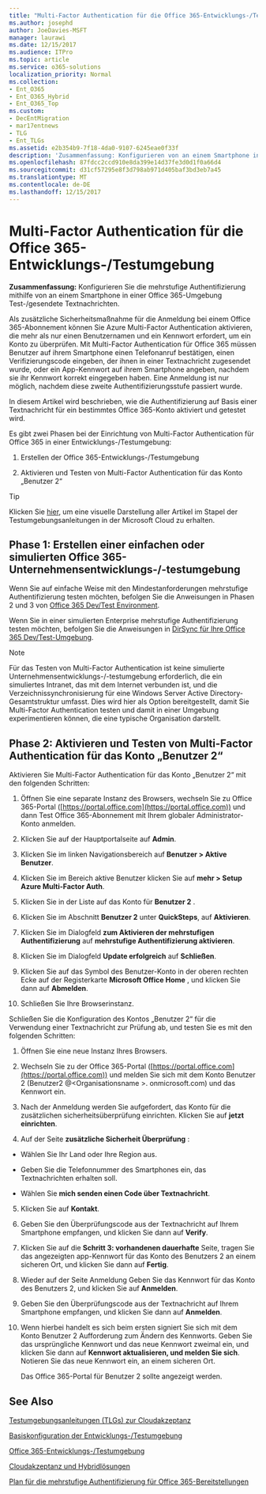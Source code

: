 ```yaml
---
title: "Multi-Factor Authentication für die Office 365-Entwicklungs-/Testumgebung"
ms.author: josephd
author: JoeDavies-MSFT
manager: laurawi
ms.date: 12/15/2017
ms.audience: ITPro
ms.topic: article
ms.service: o365-solutions
localization_priority: Normal
ms.collection:
- Ent_O365
- Ent_O365_Hybrid
- Ent_O365_Top
ms.custom:
- DecEntMigration
- mar17entnews
- TLG
- Ent_TLGs
ms.assetid: e2b354b9-7f18-4da0-9107-6245eae0f33f
description: 'Zusammenfassung: Konfigurieren von an einem Smartphone in einer Office 365-Umgebung Test-/gesendete Textnachrichten mehrstufige Authentifizierung.'
ms.openlocfilehash: 87fdcc2ccd910e8da399e14d37fe3d0d1f0a66d4
ms.sourcegitcommit: d31cf57295e8f3d798ab971d405baf3bd3eb7a45
ms.translationtype: MT
ms.contentlocale: de-DE
ms.lasthandoff: 12/15/2017
---
```

# <a name="multi-factor-authentication-for-your-office-365-devtest-environment"></a>Multi-Factor Authentication für die Office 365-Entwicklungs-/Testumgebung

 **Zusammenfassung:** Konfigurieren Sie die mehrstufige Authentifizierung mithilfe von an einem Smartphone in einer Office 365-Umgebung Test-/gesendete Textnachrichten.
  
Als zusätzliche Sicherheitsmaßnahme für die Anmeldung bei einem Office 365-Abonnement können Sie Azure Multi-Factor Authentication aktivieren, die mehr als nur einen Benutzernamen und ein Kennwort erfordert, um ein Konto zu überprüfen. Mit Multi-Factor Authentication für Office 365 müssen Benutzer auf ihrem Smartphone einen Telefonanruf bestätigen, einen Verifizierungscode eingeben, der ihnen in einer Textnachricht zugesendet wurde, oder ein App-Kennwort auf ihrem Smartphone angeben, nachdem sie ihr Kennwort korrekt eingegeben haben. Eine Anmeldung ist nur möglich, nachdem diese zweite Authentifizierungsstufe passiert wurde.  
  
In diesem Artikel wird beschrieben, wie die Authentifizierung auf Basis einer Textnachricht für ein bestimmtes Office 365-Konto aktiviert und getestet wird.
  
Es gibt zwei Phasen bei der Einrichtung von Multi-Factor Authentication für Office 365 in einer Entwicklungs-/Testumgebung:
  
1. Erstellen der Office 365-Entwicklungs-/Testumgebung
    
2. Aktivieren und Testen von Multi-Factor Authentication für das Konto „Benutzer 2“
    
> [!TIP]
> Klicken Sie [hier](http://aka.ms/catlgstack), um eine visuelle Darstellung aller Artikel im Stapel der Testumgebungsanleitungen in der Microsoft Cloud zu erhalten.
  
## <a name="phase-1-build-out-your-lightweight-or-simulated-enterprise-office-365-devtest-environment"></a>Phase 1: Erstellen einer einfachen oder simulierten Office 365-Unternehmensentwicklungs-/-testumgebung

Wenn Sie auf einfache Weise mit den Mindestanforderungen mehrstufige Authentifizierung testen möchten, befolgen Sie die Anweisungen in Phasen 2 und 3 von [Office 365 Dev/Test Environment](office-365-dev-test-environment.md).
  
Wenn Sie in einer simulierten Enterprise mehrstufige Authentifizierung testen möchten, befolgen Sie die Anweisungen in [DirSync für Ihre Office 365 Dev/Test-Umgebung](dirsync-for-your-office-365-dev-test-environment.md).
  
> [!NOTE]
> Für das Testen von Multi-Factor Authentication ist keine simulierte Unternehmensentwicklungs-/-testumgebung erforderlich, die ein simuliertes Intranet, das mit dem Internet verbunden ist, und die Verzeichnissynchronisierung für eine Windows Server Active Directory-Gesamtstruktur umfasst. Dies wird hier als Option bereitgestellt, damit Sie Multi-Factor Authentication testen und damit in einer Umgebung experimentieren können, die eine typische Organisation darstellt. 
  
## <a name="phase-2-enable-and-test-multi-factor-authentication-for-the-user-2-account"></a>Phase 2: Aktivieren und Testen von Multi-Factor Authentication für das Konto „Benutzer 2“

Aktivieren Sie Multi-Factor Authentication für das Konto „Benutzer 2“ mit den folgenden Schritten:
  
1. Öffnen Sie eine separate Instanz des Browsers, wechseln Sie zu Office 365-Portal ([https://portal.office.com](https://portal.office.com)) und dann Test Office 365-Abonnement mit Ihrem globaler Administrator-Konto anmelden.
    
2. Klicken Sie auf der Hauptportalseite auf **Admin**.
    
3. Klicken Sie im linken Navigationsbereich auf **Benutzer > Aktive Benutzer**.
    
4. Klicken Sie im Bereich aktive Benutzer klicken Sie auf **mehr > Setup Azure Multi-Factor Auth**.
    
5. Klicken Sie in der Liste auf das Konto für **Benutzer 2** .
    
6. Klicken Sie im Abschnitt **Benutzer 2** unter **QuickSteps**, auf **Aktivieren**.
    
7. Klicken Sie im Dialogfeld **zum Aktivieren der mehrstufigen Authentifizierung** auf **mehrstufige Authentifizierung aktivieren**.
    
8. Klicken Sie im Dialogfeld **Update erfolgreich** auf **Schließen**.
    
9. Klicken Sie auf das Symbol des Benutzer-Konto in der oberen rechten Ecke auf der Registerkarte **Microsoft Office Home** , und klicken Sie dann auf **Abmelden**.
    
10. Schließen Sie Ihre Browserinstanz.
    
Schließen Sie die Konfiguration des Kontos „Benutzer 2“ für die Verwendung einer Textnachricht zur Prüfung ab, und testen Sie es mit den folgenden Schritten:
  
1. Öffnen Sie eine neue Instanz Ihres Browsers.
    
2. Wechseln Sie zu der Office 365-Portal ([https://portal.office.com](https://portal.office.com)) und melden Sie sich mit dem Konto Benutzer 2 (Benutzer2 @\<Organisationsname >. onmicrosoft.com) und das Kennwort ein.
    
3. Nach der Anmeldung werden Sie aufgefordert, das Konto für die zusätzlichen sicherheitsüberprüfung einrichten. Klicken Sie auf **jetzt einrichten**.
    
4. Auf der Seite **zusätzliche Sicherheit Überprüfung** :
    
  - Wählen Sie Ihr Land oder Ihre Region aus.
    
  - Geben Sie die Telefonnummer des Smartphones ein, das Textnachrichten erhalten soll.
    
  - Wählen Sie **mich senden einen Code über Textnachricht**.
    
5. Klicken Sie auf **Kontakt**.
    
6. Geben Sie den Überprüfungscode aus der Textnachricht auf Ihrem Smartphone empfangen, und klicken Sie dann auf **Verify**.
    
7. Klicken Sie auf die **Schritt 3: vorhandenen dauerhafte** Seite, tragen Sie das angezeigten app-Kennwort für das Konto des Benutzers 2 an einem sicheren Ort, und klicken Sie dann auf **Fertig**.
    
8. Wieder auf der Seite Anmeldung Geben Sie das Kennwort für das Konto des Benutzers 2, und klicken Sie auf **Anmelden**.
    
9. Geben Sie den Überprüfungscode aus der Textnachricht auf Ihrem Smartphone empfangen, und klicken Sie dann auf **Anmelden**.
    
10. Wenn hierbei handelt es sich beim ersten signiert Sie sich mit dem Konto Benutzer 2 Aufforderung zum Ändern des Kennworts. Geben Sie das ursprüngliche Kennwort und das neue Kennwort zweimal ein, und klicken Sie dann auf **Kennwort aktualisieren, und melden Sie sich**. Notieren Sie das neue Kennwort ein, an einem sicheren Ort.
    
    Das Office 365-Portal für Benutzer 2 sollte angezeigt werden.
    
## <a name="see-also"></a>See Also

[Testumgebungsanleitungen (TLGs) zur Cloudakzeptanz](cloud-adoption-test-lab-guides-tlgs.md)
  
[Basiskonfiguration der Entwicklungs-/Testumgebung](base-configuration-dev-test-environment.md)
  
[Office 365-Entwicklungs-/Testumgebung](office-365-dev-test-environment.md)
  
[Cloudakzeptanz und Hybridlösungen](cloud-adoption-and-hybrid-solutions.md)

[Plan für die mehrstufige Authentifizierung für Office 365-Bereitstellungen](https://support.office.com/article/Plan-for-multi-factor-authentication-for-Office-365-Deployments-043807b2-21db-4d5c-b430-c8a6dee0e6ba)

